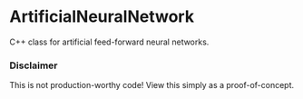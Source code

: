 # ArtificialNeuralNetwork
C++ class for artificial feed-forward neural networks.

### Disclaimer
This is not production-worthy code! View this simply as a proof-of-concept.
